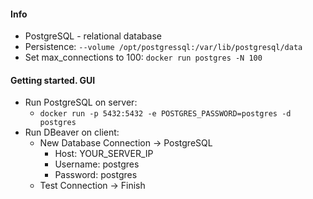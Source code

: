 #### Info
* PostgreSQL - relational database
* Persistence: `--volume /opt/postgressql:/var/lib/postgresql/data`
* Set max_connections to 100: `docker run postgres -N 100`

#### Getting started. GUI
* Run PostgreSQL on server:
    * `docker run -p 5432:5432 -e POSTGRES_PASSWORD=postgres -d postgres`
* Run DBeaver on client:
    * New Database Connection -> PostgreSQL
        * Host: YOUR_SERVER_IP
        * Username: postgres
        * Password: postgres
    * Test Connection -> Finish
